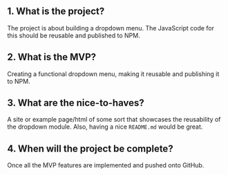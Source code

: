 ## 1. What is the project?

The project is about building a dropdown menu. The JavaScript code for this should be reusable and published to NPM.

## 2. What is the MVP?

Creating a functional dropdown menu, making it reusable and publishing it to NPM.

## 3. What are the nice-to-haves?

A site or example page/html of some sort that showcases the reusability of the dropdown module. Also, having a nice `README.md` would be great.

## 4. When will the project be complete?

Once all the MVP features are implemented and pushed onto GitHub.
